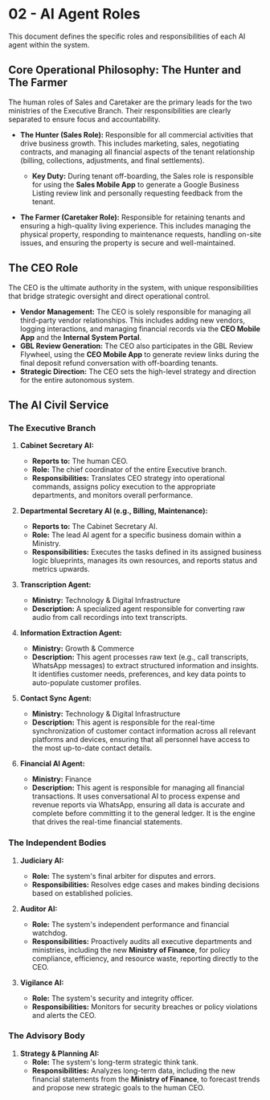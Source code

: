 # 02 - AI Agent Roles

This document defines the specific roles and responsibilities of each AI agent within the system.

## Core Operational Philosophy: The Hunter and The Farmer

The human roles of Sales and Caretaker are the primary leads for the two ministries of the Executive Branch. Their responsibilities are clearly separated to ensure focus and accountability.

- **The Hunter (Sales Role):** Responsible for all commercial activities that drive business growth. This includes marketing, sales, negotiating contracts, and managing all financial aspects of the tenant relationship (billing, collections, adjustments, and final settlements).
    - **Key Duty:** During tenant off-boarding, the Sales role is responsible for using the **Sales Mobile App** to generate a Google Business Listing review link and personally requesting feedback from the tenant.

- **The Farmer (Caretaker Role):** Responsible for retaining tenants and ensuring a high-quality living experience. This includes managing the physical property, responding to maintenance requests, handling on-site issues, and ensuring the property is secure and well-maintained.

## The CEO Role

The CEO is the ultimate authority in the system, with unique responsibilities that bridge strategic oversight and direct operational control.

- **Vendor Management:** The CEO is solely responsible for managing all third-party vendor relationships. This includes adding new vendors, logging interactions, and managing financial records via the **CEO Mobile App** and the **Internal System Portal**.
- **GBL Review Generation:** The CEO also participates in the GBL Review Flywheel, using the **CEO Mobile App** to generate review links during the final deposit refund conversation with off-boarding tenants.
- **Strategic Direction:** The CEO sets the high-level strategy and direction for the entire autonomous system.


## The AI Civil Service

### The Executive Branch

1.  **Cabinet Secretary AI:**
    *   **Reports to:** The human CEO.
    *   **Role:** The chief coordinator of the entire Executive branch.
    *   **Responsibilities:** Translates CEO strategy into operational commands, assigns policy execution to the appropriate departments, and monitors overall performance.

2.  **Departmental Secretary AI (e.g., Billing, Maintenance):**
    *   **Reports to:** The Cabinet Secretary AI.
    *   **Role:** The lead AI agent for a specific business domain within a Ministry.
    *   **Responsibilities:** Executes the tasks defined in its assigned business logic blueprints, manages its own resources, and reports status and metrics upwards.

3.  **Transcription Agent:**
    *   **Ministry:** Technology & Digital Infrastructure
    *   **Description:** A specialized agent responsible for converting raw audio from call recordings into text transcripts.

4.  **Information Extraction Agent:**
    *   **Ministry:** Growth & Commerce
    *   **Description:** This agent processes raw text (e.g., call transcripts, WhatsApp messages) to extract structured information and insights. It identifies customer needs, preferences, and key data points to auto-populate customer profiles.

5.  **Contact Sync Agent:**
    *   **Ministry:** Technology & Digital Infrastructure
    *   **Description:** This agent is responsible for the real-time synchronization of customer contact information across all relevant platforms and devices, ensuring that all personnel have access to the most up-to-date contact details.

6.  **Financial AI Agent:**
    *   **Ministry:** Finance
    *   **Description:** This agent is responsible for managing all financial transactions. It uses conversational AI to process expense and revenue reports via WhatsApp, ensuring all data is accurate and complete before committing it to the general ledger. It is the engine that drives the real-time financial statements.

### The Independent Bodies

1.  **Judiciary AI:**
    *   **Role:** The system's final arbiter for disputes and errors.
    *   **Responsibilities:** Resolves edge cases and makes binding decisions based on established policies.

2.  **Auditor AI:**
    *   **Role:** The system's independent performance and financial watchdog.
    *   **Responsibilities:** Proactively audits all executive departments and ministries, including the new **Ministry of Finance**, for policy compliance, efficiency, and resource waste, reporting directly to the CEO.

3.  **Vigilance AI:**
    *   **Role:** The system's security and integrity officer.
    *   **Responsibilities:** Monitors for security breaches or policy violations and alerts the CEO.

### The Advisory Body

1.  **Strategy & Planning AI:**
    *   **Role:** The system's long-term strategic think tank.
    *   **Responsibilities:** Analyzes long-term data, including the new financial statements from the **Ministry of Finance**, to forecast trends and propose new strategic goals to the human CEO.
